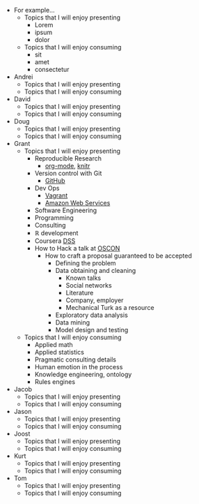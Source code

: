 -   For example…
    -   Topics that I will enjoy presenting
        -   Lorem
        -   ipsum
        -   dolor
    -   Topics that I will enjoy consuming
        -   sit
        -   amet
        -   consectetur
-   Andrei
    -   Topics that I will enjoy presenting
    -   Topics that I will enjoy consuming
-   David
    -   Topics that I will enjoy presenting
    -   Topics that I will enjoy consuming
-   Doug
    -   Topics that I will enjoy presenting
    -   Topics that I will enjoy consuming
-   Grant
    -   Topics that I will enjoy presenting
        - Reproducible Research
          - [org-mode](http://orgmode.org/), [knitr](http://yihui.name/knitr/)
        - Version control with Git
          - [GitHub](https://github.com/)
        - Dev Ops
          - [Vagrant](http://www.vagrantup.com/)
          - [Amazon Web Services](https://aws.amazon.com/)
        - Software Engineering
        - Programming
        - Consulting
        - ℝ development
        - Coursera [DSS](https://www.coursera.org/specialization/jhudatascience/1)
        - How to Hack a talk at [OSCON](http://www.oscon.com/oscon2014)
          - How to craft a proposal guaranteed to be accepted
            - Defining the problem
            - Data obtaining and cleaning
              - Known talks
              - Social networks
              - Literature
              - Company, employer
              - Mechanical Turk as a resource
            - Exploratory data analysis
            - Data mining
            - Model design and testing
    -   Topics that I will enjoy consuming
        - Applied math
        - Applied statistics
        - Pragmatic consulting details
        - Human emotion in the process
        - Knowledge engineering, ontology
        - Rules engines
-   Jacob
    -   Topics that I will enjoy presenting
    -   Topics that I will enjoy consuming
-   Jason
    -   Topics that I will enjoy presenting
    -   Topics that I will enjoy consuming
-   Joost
    -   Topics that I will enjoy presenting
    -   Topics that I will enjoy consuming
-   Kurt
    -   Topics that I will enjoy presenting
    -   Topics that I will enjoy consuming
-   Tom
    -   Topics that I will enjoy presenting
    -   Topics that I will enjoy consuming
